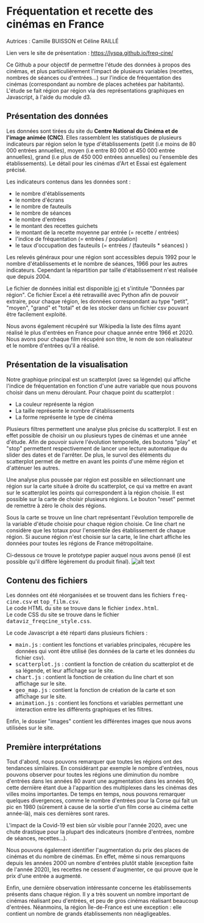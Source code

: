 # Fréquentation et recette des cinémas en France

Autrices : Camille BUISSON et Céline RAILLÉ

Lien vers le site de présentation : https://lyspa.github.io/freq-cine/

Ce Github a pour objectif de permettre l'étude des données à propos des cinémas, et plus particulièrement l'impact de plusieurs variables (recettes, nombres de séances ou d'entrées...) sur l'indice de fréquentation des cinémas (correspondant au nombre de places achetées par habitants). L'étude se fait région par région via des représentations graphiques en Javascript, à l'aide du module d3.

## Présentation des données

Les données sont tirées du site du **Centre National du Cinéma et de l'image animée (CNC)**. Elles rassemblent les statistiques de plusieurs indicateurs par région selon le type d'établissements (petit (i.e moins de 80 000 entrées annuelles), moyen (i.e entre 80 000 et 450 000 entrée annuelles), grand (i.e plus de 450 000 entrées annuelles) ou l'ensemble des établissements). Le détail pour les cinémas d'Art et Essai est également précisé.

Les indicateurs contenus dans les données sont :
- le nombre d'établissements
- le nombre d'écrans
- le nombre de fauteuils
- le nombre de séances
- le nombre d'entrées
- le montant des recettes guichets
- le montant de la recette moyenne par entrée (= recette / entrées)
- l'indice de fréquentation (= entrées / population)
- le taux d'occupation des fauteuils (= entrées / (fauteuils * séances) )

Les relevés généraux pour une région sont accessibles depuis 1992 pour le nombre d'établissements et le nombre de séances, 1966 pour les autres indicateurs. Cependant la répartition par taille d'établissement n'est réalisée que depuis 2004.

Le fichier de données initial est disponible [ici](https://www.cnc.fr/professionnels/etudes-et-rapports/statistiques/statistiques-par-secteur) et s'intitule "Données par région". Ce fichier Excel a été retravaillé avec Python afin de pouvoir extraire, pour chaque région, les données correspondant au type "petit", "moyen", "grand" et "total" et de les stocker dans un fichier csv pouvant être facilement exploité.

Nous avons également récupéré sur Wikipedia la liste des films ayant réalisé le plus d'entrées en France pour chaque année entre 1966 et 2020. Nous avons pour chaque film récupéré son titre, le nom de son réalisateur et le nombre d'entrées qu'il a réalisé.


## Présentation de la visualisation

Notre graphique principal est un scatterplot (avec sa légende) qui affiche l'indice de fréquentation en fonction d'une autre variable que nous pouvons choisir dans un menu déroulant. Pour chaque point du scatterplot :
- La couleur représente la région
- La taille représente le nombre d'établissements
- La forme représente le type de cinéma

Plusieurs filtres permettent une analyse plus précise du scatterplot. Il est en effet possible de choisir un ou plusieurs types de cinémas et une année d'étude. Afin de pouvoir suivre l'évolution temporelle, des boutons "play" et "stop" permettent respectivement de lancer une lecture automatique du slider des dates et de l'arrêter. De plus, le survol des éléments du scatterplot permet de mettre en avant les points d'une même région et d'atténuer les autres.

Une analyse plus poussée par région est possible en sélectionnant une région sur la carte située à droite du scatterplot, ce qui va mettre en avant sur le scatterplot les points qui correspondent à la région choisie. Il est possible sur la carte de choisir plusieurs régions. Le bouton "reset" permet de remettre à zéro le choix des régions.

Sous la carte se trouve un line chart représentant l'évolution temporelle de la variable d'étude choisie pour chaque région choisie. Ce line chart ne considère que les totaux pour l'ensemble des établissement de chaque région. Si aucune région n'est choisie sur la carte, le line chart affiche les données pour toutes les régions de France métropolitaine.

Ci-dessous ce trouve le prototype papier auquel nous avons pensé (il est possible qu'il diffère légèrement du produit final).
![alt text](https://www.zupimages.net/up/22/10/0ekh.png)

## Contenu des fichiers

Les données ont été réorganisées et se trouvent dans les fichiers <tt>freq-cine.csv</tt> et <tt>top_film.csv</tt>.
<br/>Le code HTML du site se trouve dans le fichier <tt>index.html</tt>.
<br/>Le code CSS du site se trouve dans le fichier <tt>dataviz_freqcine_style.css</tt>.

Le code Javascript a été réparti dans plusieurs fichiers :
- <tt>main.js</tt> : contient les fonctions et variables principales, récupère les données qui vont être utilisé (les données de la carte et les données du fichier csv).
- <tt>scatterplot.js</tt> : contient la fonction de création du scatterplot et de sa légende, et leur affichage sur le site.
- <tt>chart.js</tt> : contient la fonction de création du line chart et son affichage sur le site.
- <tt>geo_map.js</tt> : contient la fonction de création de la carte et son affichage sur le site.
- <tt>animation.js</tt> : contient les fonctions et variables permettant une interaction entre les différents graphiques et les filtres.

Enfin, le dossier "images" contient les différentes images que nous avons utilisées sur le site.


## Première interprétations

Tout d'abord, nous pouvons remarquer que toutes les régions ont des tendances similaires. En considérant par exemple le nombre d'entrées, nous pouvons observer pour toutes les régions une diminution du nombre d'entrées dans les années 80 avant une augmentation dans les années 90, cette dernière étant due à l'apparition des multiplexes dans les cinémas des villes moins importantes. De temps en temps, nous pouvons remarquer quelques divergences, comme le nombre d'entrées pour la Corse qui fait un pic en 1980 (sûrement à cause de la sortie d'un film corse au cinéma cette année-là), mais ces dernières sont rares.

L'impact de la Covid-19 est bien sûr visible pour l'année 2020, avec une chute drastique pour la plupart des indicateurs (nombre d'entrées, nombre de séances, recettes...).

Nous pouvons également identifier l'augmentation du prix des places de cinémas et du nombre de cinémas. En effet, même si nous remarquons depuis les années 2000 un nombre d'entrées plutôt stable (exception faite de l'année 2020), les recettes ne cessent d'augmenter, ce qui prouve que le prix d'une entrée a augmenté.

Enfin, une dernière observation intéressante concerne les établissements présents dans chaque région. Il y a très souvent un nombre important de cinémas réalisant peu d'entrées, et peu de gros cinémas réalisant beaucoup d'entrées. Néanmoins, la région Île-de-France est une exception : elle contient un nombre de grands établissements non néagligeables.
